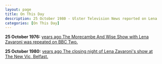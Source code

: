 ```yaml
---
layout: page
title: On This Day
description: 25 October 1980 - Ulster Television News reported on Lena's arrival at Belfast airport to perform live in the city. Also on this day was the opening night of Lena Zavaroni's show at The New Vic, Belfast that would run from 22 - 25 October 1980.
categories: [On This Day]
---
```


**25 October 1976:**
[<span id="age1"></span> years ago The Morecambe And Wise Show with Lena Zavaroni was repeated on BBC Two.](/bbc%20one/bbc%20two/1976/02/11/the-morecambe-and-wise-show.html)

**25 October 1980:**
[<span id="age2"></span> years ago The closing night of Lena Zavaroni's show at The New Vic, Belfast.](/theatre/the%20lena%20zavaroni%20show/1980/10/22/the-lena-zavaroni-show.html)


<!-- Script for calculating number of years ago -->
<script>
var dob = '19761025';
var year = Number(dob.substr(0, 4));
var month = Number(dob.substr(4, 2)) - 1;
var day = Number(dob.substr(6, 2));
var today = new Date();
var age1 = today.getFullYear() - year;
if (today.getMonth() < month || (today.getMonth() == month && today.getDate() < day)) {
age1--;
}
document.getElementById("age1").innerHTML=age1;

var dob = '19801025';
var year = Number(dob.substr(0, 4));
var month = Number(dob.substr(4, 2)) - 1;
var day = Number(dob.substr(6, 2));
var today = new Date();
var age2 = today.getFullYear() - year;
if (today.getMonth() < month || (today.getMonth() == month && today.getDate() < day)) {
age2--;
}
document.getElementById("age2").innerHTML=age2;
</script>

